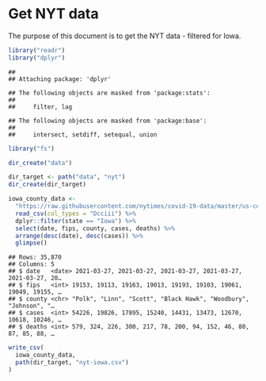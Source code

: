 Get NYT data
================

The purpose of this document is to get the NYT data - filtered for Iowa.

``` r
library("readr")
library("dplyr")
```

    ## 
    ## Attaching package: 'dplyr'

    ## The following objects are masked from 'package:stats':
    ## 
    ##     filter, lag

    ## The following objects are masked from 'package:base':
    ## 
    ##     intersect, setdiff, setequal, union

``` r
library("fs")
```

``` r
dir_create("data")

dir_target <- path("data", "nyt")
dir_create(dir_target)
```

``` r
iowa_county_data <- 
  "https://raw.githubusercontent.com/nytimes/covid-19-data/master/us-counties.csv" %>%
  read_csv(col_types = "Dcciii") %>%
  dplyr::filter(state == "Iowa") %>%
  select(date, fips, county, cases, deaths) %>%
  arrange(desc(date), desc(cases)) %>%
  glimpse()
```

    ## Rows: 35,870
    ## Columns: 5
    ## $ date   <date> 2021-03-27, 2021-03-27, 2021-03-27, 2021-03-27, 2021-03-27, 20…
    ## $ fips   <int> 19153, 19113, 19163, 19013, 19193, 19103, 19061, 19049, 19155, …
    ## $ county <chr> "Polk", "Linn", "Scott", "Black Hawk", "Woodbury", "Johnson", "…
    ## $ cases  <int> 54226, 19826, 17895, 15240, 14431, 13473, 12670, 10618, 10246, …
    ## $ deaths <int> 579, 324, 226, 300, 217, 78, 200, 94, 152, 46, 80, 87, 85, 88, …

``` r
write_csv(
  iowa_county_data,
  path(dir_target, "nyt-iowa.csv")
)
```
